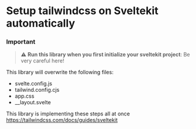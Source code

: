# Setup tailwindcss on Sveltekit automatically

### Important

> :warning: **Run this library when you first initialize your sveltekit project**: Be very careful here!

This library will overwrite the following files:

- svelte.config.js
- tailwind.config.cjs
- app.css
- \_\_layout.svelte

This library is implementing these steps all at once
https://tailwindcss.com/docs/guides/sveltekit
